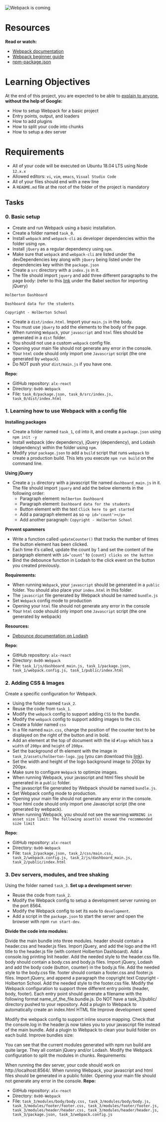 ![Webpack is coming](webpack.png)

# Resources

**Read or watch:**
- [Webpack documentation](https://webpack.js.org/concepts/)
- [Webpack beginner guide](https://www.sitepoint.com/webpack-beginner-guide/)
- [npm-package.json](https://docs.npmjs.com/cli/v10/configuring-npm/package-json)

# Learning Objectives
At the end of this project, you are expected to be able to [explain to anyone](https://fs.blog/feynman-learning-technique/), **without the help of Google:**

- How to setup Webpack for a basic project
- Entry points, output, and loaders
- How to add plugins
- How to split your code into chunks
- How to setup a dev server

# Requirements
- All of your code will be executed on Ubuntu 18.04 LTS using Node `12.x.x`
- Allowed editors: `vi`, `vim`, `emacs`, `Visual Studio Code`
- All of your files should end with a new line
- A `README.md` file at the root of the folder of the project is mandatory

## Tasks

### 0. Basic setup

- Create and run Webpack using a basic installation.
- Create a folder named `task_0`.
- Install `webpack` and `webpack-cli` as developer dependencies within the folder using `npm`.
- Install `jQuery` as a regular dependency using `npm`.
- Make sure that `webpack` and `webpack-cli` are listed under the devDependencies key along with `jQuery` being listed under the dependencies key within the `package.json`
- Create a `src` directory with a `index.js` in it.
- The file should import `jquery` and add three different paragraphs to the page body: (refer to this [link](https://www.npmjs.com/package/jquery#including-jquery) under the Babel section for importing jQuery)

```
Holberton Dashboard

Dashboard data for the students

Copyright - Holberton School
```

- Create a `dist/index.html`. Import your `main.js` in the body.
- You must use `jQuery` to add the elements to the body of the page.
- When running `Webpack`, your `javascript` and `html` files should be generated in a `dist` folder.
- You should not use a custom `webpack` config file.
- Opening your main file should not generate any error in the console.
- Your `html` code should only import one `Javascript` script (the one generated by `webpack`).
- Do NOT push your `dist/main.js` if you have one.

**Repo:**
- GitHub repository: `alx-react`
- Directory: `0x00-Webpack`
- File: `task_0/package.json, task_0/src/index.js, task_0/dist/index.html`

### 1. Learning how to use Webpack with a config file

**Installing packages**

- Create a folder named `task_1`, cd into it, and create a `package.json` using `npm init -y`
- Install webpack (dev dependency), jQuery (dependency), and Lodash (dependency) within the folder using `npm`.
- Modify your `package.json` to add a `build` script that runs `webpack` to create a production build. This lets you execute `npm run build` on the command line.

**Using jQuery**

- Create a `js` directory with a javascript file named `dashboard_main.js` in it. The file should import `jquery` and add the below elements in the following order:
    - Paragraph element: `Holberton Dashboard`
    - Paragraph element: `Dashboard data for the students`
    - Button element with the text `Click here to get started`
    - Add a paragraph element as so `<p id='count'></p>`
    - Add another paragraph: `Copyright - Holberton School`

**Prevent spammers**

- Write a function called `updateCounter()` that tracks the number of times the button element has been clicked.
- Each time it’s called, update the count by 1 and set the content of the paragraph element with `id=‘count’` to `{count} clicks on the button`
- Bind the debounce function in Lodash to the click event on the button you created previously.

**Requirements:**

- When running `Webpack`, your `javascript` should be generated in a `public` folder. You should also place your `index.html` in this folder.
- The `javascript` file generated by Webpack should be named `bundle.js`
- Set `Webpack` config mode to production
- Opening your `html` file should not generate any error in the console
- Your `html` code should only import one `Javascript` script (the one generated by webpack)

**Resources:**

- [Debounce documentation on Lodash](https://lodash.com/docs/#debounce)

**Repo:**
- GitHub repository: `alx-react`
- Directory: `0x00-Webpack`
- File: `task_1/js/dashboard_main.js, task_1/package.json, task_1/webpack.config.js, task_1/public/index.html`

### 2. Adding CSS & Images

Create a specific configuration for Webpack.

- Using the folder named `task_2`.
- Reuse the code from `task_1`.
- Modify the `webpack` config to support adding `CSS` to the bundle.
- Modify the `webpack` config to support adding images to the `CSS`.
- Create a folder named `css`
- In a file named `main.css`, change the position of the counter text to be displayed on the right of the button and in bold.
- Add an element at the top of document with the id `#logo` which has a `width` of `200px` and `height` of `200px`.
- Set the background of th element with the image in `task_2/assets/holberton-logo.jpg` (you can download this [link](https://intranet-projects-files.s3.amazonaws.com/holbertonschool-webstack/581/holberton-logo.jpg)).
- Set the width and height of the logo background image to 200px by 200px.
- Make sure to configure `Webpack` to optimize images.
- When running Webpack, your javascript and html files should be generated in a `public` folder.
- The javascript file generated by Webpack should be named `bundle.js`.
- Set Webpack config mode to production.
- Opening your main file should not generate any error in the console.
- Your html code should only import one Javascript script (the one generated by webpack).
- When running Webpack, you should not see the warning `WARNING in asset size limit: The following asset(s) exceed the recommended size limit`

**Repo:**
- GitHub repository: `alx-react`
- Directory: `0x00-Webpack`
- File: `task_2/package.json, task_2/css/main.css, task_2/webpack.config.js, task_2/js/dashboard_main.js, task_2/public/index.html`

### 3. Dev servers, modules, and tree shaking

Using the folder named `task_3`. **Set up a development server:**

- Reuse the code from `task_2`.
- Modify the Webpack config to setup a development server running on the port 8564.
- Modify the Webpack config to set its `mode` to `development`.
- Add a script in the `package.json` to start the server and open the browser with npm `run start-dev`.

**Divide the code into modules:**

Divide the main bundle into three modules.
header should contain a header.css and header.js files.
Import jQuery, and add the logo and the H1 title to the header.js file (with content Holberton Dashboard). Add a console.log printing Init header.
Add the needed style to the header.css file.
body should contain a body.css and body.js files.
Import jQuery, Lodash and add the body code (button, counter) in the body.js file.
Add the needed style to the body.css file.
footer should contain a footer.css and footer.js files.
Import jQuery, and append a paragraph the copyright text Copyright - Holberton School.
Add the needed style to the footer.css file.
Modify the Webpack configuration to support three different entry points (header, body, footer). Each entry point should generate a filename with the following format name_of_the_file.bundle.js.
Do NOT have a task_3/public/ directory pushed to your repository.
Add a plugin to Webpack to automatically create an index.html HTML file
Improve development speed

Modify the webpack config to support inline source mapping.
Check that the console.log in the header.js now takes you to your javascript file instead of the main bundle.
Add a plugin to Webpack to clean your build folder on each build.
Improve bundles size:

You can see that the current modules generated with npm run build are quite large. They all contain jQuery and/or Lodash. Modify the Webpack configuration to split the modules in chunks.
Requirements:

When running the dev server, your code should work on http://localhost:8564/.
When running Webpack, your javascript and html files should be generated in a public folder.
Opening your main file should not generate any error in the console.
**Repo:**

- GitHub repository: `alx-react`
- Directory: `0x00-Webpack`
- File: `task_3/modules/body/body.css, task_3/modules/body/body.js, task_3/modules/footer/footer.css, task_3/modules/footer/footer.js, task_3/modules/header/header.css, task_3/modules/header/header.js, task_3/package.json, task_3/webpack.config.js`
